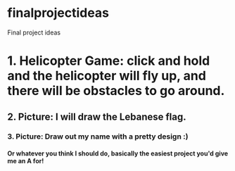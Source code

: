 finalprojectideas
=================

Final project ideas

# 1. Helicopter Game: click and hold and the helicopter will fly up, and there will be obstacles to go around.

## 2. Picture: I will draw the Lebanese flag.

### 3. Picture: Draw out my name with a pretty design :)

#### Or whatever you think I should do, basically the easiest project you'd give me an A for!
